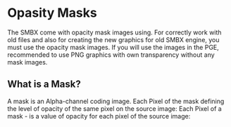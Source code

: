 # Opasity Masks
The SMBX come with opacity mask images using. For correctly work with old files and also for creating the new graphics for old SMBX engine, you must use the opacity mask images. If you will use the images in the PGE, recommended to use PNG graphics with own transparency without any mask images.

## What is a Mask?
A mask is an Alpha-channel coding image. Each Pixel of the mask defining the level of opacity of the same pixel on the source image:
Each Pixel of a mask - is a value of opacity for each pixel of the source image:																							
<ImageZoom 
  alt="What_is_a_mask"
  url="screenshots/Tools/console/LazyFix/What_is_a_mask.png" 
  :border="true" 
/>